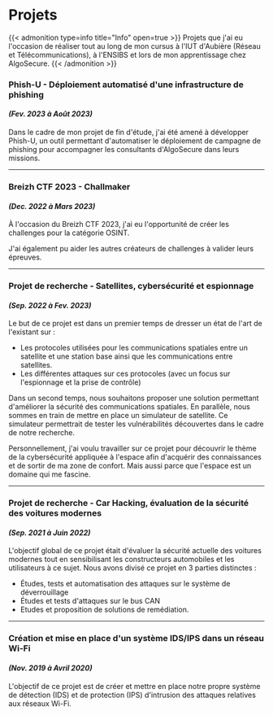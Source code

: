 # Projets


{{< admonition type=info title="Info" open=true >}}
Projets que j'ai eu l'occasion de réaliser tout au long de mon cursus à l'IUT d'Aubière (Réseau et Télécommunications), à l'ENSIBS et lors de mon apprentissage chez AlgoSecure.
{{< /admonition >}}

### Phish-U - Déploiement automatisé d'une infrastructure de phishing
<h4 style="font-style: italic;">(Fev. 2023 à Août 2023)</h4>

Dans le cadre de mon projet de fin d'étude, j'ai été amené à développer Phish-U, un outil permettant d'automatiser le déploiement de campagne de phishing pour accompagner les consultants d'AlgoSecure dans leurs missions.

---

### Breizh CTF 2023 - Challmaker
<h4 style="font-style: italic;">(Dec. 2022 à Mars 2023)</h4>

À l'occasion du Breizh CTF 2023, j'ai eu l'opportunité de créer les challenges pour la catégorie OSINT.

J'ai également pu aider les autres créateurs de challenges à valider leurs épreuves.

---

### Projet de recherche - Satellites, cybersécurité et espionnage
<h4 style="font-style: italic;">(Sep. 2022 à Fev. 2023)</h4>

Le but de ce projet est dans un premier temps de dresser un état de l'art de l'existant sur :
- Les protocoles utilisées pour les communications spatiales entre un satellite et une station base ainsi que les communications entre satellites.
- Les différentes attaques sur ces protocoles (avec un focus sur l'espionnage et la prise de contrôle)

Dans un second temps, nous souhaitons proposer une solution permettant d'améliorer la sécurité des communications spatiales. En parallèle, nous sommes en train de mettre en place un simulateur de satellite. Ce simulateur permettrait de tester les vulnérabilités découvertes dans le cadre de notre recherche.

Personnellement, j'ai voulu travailler sur ce projet pour découvrir le thème de la cybersécurité appliquée à l'espace afin d'acquérir des connaissances et de sortir de ma zone de confort. Mais aussi parce que l'espace est un domaine qui me fascine.

---

### Projet de recherche - Car Hacking, évaluation de la sécurité des voitures modernes
<h4 style="font-style: italic;">(Sep. 2021 à Juin 2022)</h4>

L'objectif global de ce projet était d'évaluer la sécurité actuelle des voitures modernes tout en sensibilisant les constructeurs automobiles et les utilisateurs à ce sujet. Nous avons divisé ce projet en 3 parties distinctes :
- Études, tests et automatisation des attaques sur le système de déverrouillage
- Études et tests d'attaques sur le bus CAN
- Etudes et proposition de solutions de remédiation.

---

### Création et mise en place d'un système IDS/IPS dans un réseau Wi-Fi
<h4 style="font-style: italic;">(Nov. 2019 à Avril 2020)</h4>

L'objectif de ce projet est de créer et mettre en place notre propre système de détection (IDS) et de protection (IPS) d'intrusion des attaques relatives aux réseaux Wi-Fi.

